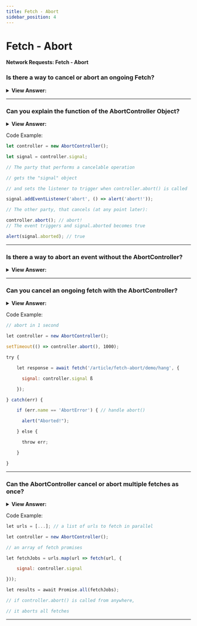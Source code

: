 ```yaml
---
title: Fetch - Abort
sidebar_position: 4
---
```


# Fetch - Abort

**Network Requests: Fetch - Abort**

<head>
  <title>Fetch Abort - JavaScript Interview Questions & Answers</title>
  <meta charSet="utf-8" />
</head>

### Is there a way to cancel or abort an ongoing Fetch?

<details>
  <summary><strong>View Answer:</strong></summary>
  <div>
  <div><strong>Interview Response:</strong> Yes, there is a special built-in object for such purposes: AbortController. It can be used to abort not only fetch, but other asynchronous tasks as well. The usage is very straightforward. The AbortController interface represents a controller object that allows you to abort one or more Web requests as and when desired. You can create a new AbortController object using the AbortController.AbortController() constructor. Communicating with a DOM request is done using an AbortSignal object (calling abort()).
    </div>
  </div>
</details>

---

### Can you explain the function of the AbortController Object?

<details>
  <summary><strong>View Answer:</strong></summary>
  <div>
  <div><strong>Interview Response:</strong> To implement the AbortController object, we must create a new AbortController constructor. The controller is a remarkably simple object consisting of a single abort method and property signal that allows to set event listeners on it. When abort() is called the controller.signal emits the abort event and the controller.signal.aborted property becomes true. AbortController is just a mean to pass abort events when abort() is called on it.
    </div>
  </div>
</details>

Code Example:

```js
let controller = new AbortController();

let signal = controller.signal;

// The party that performs a cancelable operation

// gets the "signal" object

// and sets the listener to trigger when controller.abort() is called

signal.addEventListener('abort', () => alert('abort!'));

// The other party, that cancels (at any point later):

controller.abort(); // abort!
// The event triggers and signal.aborted becomes true

alert(signal.aborted); // true
```

---

### Is there a way to abort an event without the AbortController?

<details>
  <summary><strong>View Answer:</strong></summary>
  <div>
  <div><strong>Interview Response:</strong> Yes, we could implement the same kind of event listening in our code on our own, without the AbortController object. But what is valuable is that fetch knows how to work with the AbortController object. It is integrated in it and optimized for its use.
    </div>
  </div>
</details>

---

### Can you cancel an ongoing fetch with the AbortController?

<details>
  <summary><strong>View Answer:</strong></summary>
  <div>
  <div><strong>Interview Response:</strong> Yes, to be able to cancel fetch, we must pass the signal property of an AbortController as a fetch option. The fetch method knows how to work with AbortController. It will listen to abort events on signal. Now, to abort, we call controller.abort(). At that point, fetch gets the event from signal and aborts the request.
    </div>
  </div>
</details>

Code Example:

```js
// abort in 1 second

let controller = new AbortController();

setTimeout(() => controller.abort(), 1000);

try {

    let response = await fetch('/article/fetch-abort/demo/hang', {

      signal: controller.signal ß

    });

} catch(err) {

    if (err.name == 'AbortError') { // handle abort()

      alert("Aborted!");

    } else {

      throw err;

    }

}
```

---

### Can the AbortController cancel or abort multiple fetches as once?

<details>
  <summary><strong>View Answer:</strong></summary>
  <div>
  <div><strong>Interview Response:</strong> Yes, AbortController is scalable by default. It allows us to cancel multiple fetches at once. This can be exceptionally helpful when we are deal with an array.
    </div>
  </div>
</details>

Code Example:

```js
let urls = [...]; // a list of urls to fetch in parallel

let controller = new AbortController();

// an array of fetch promises

let fetchJobs = urls.map(url => fetch(url, {

    signal: controller.signal

}));

let results = await Promise.all(fetchJobs);

// if controller.abort() is called from anywhere,

// it aborts all fetches
```

---
